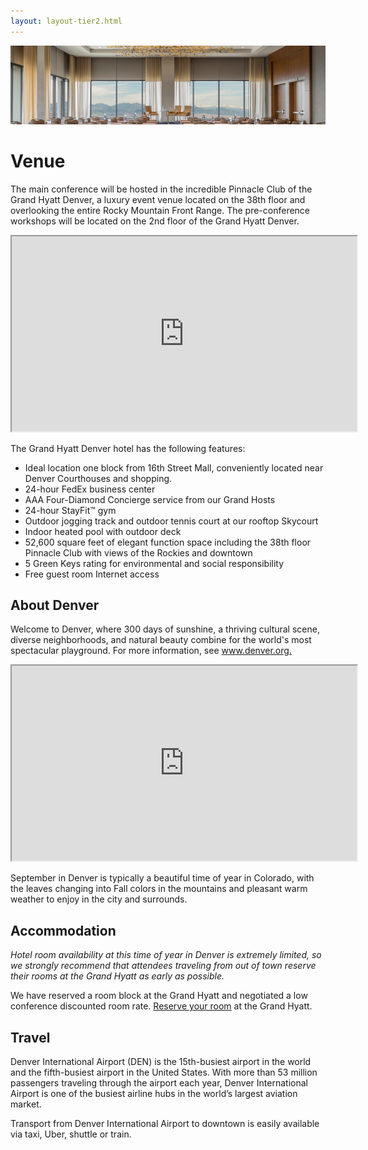 ```yaml
---
layout: layout-tier2.html
---
```

<div class="container-fluid section hero venue">
<img src="../img/Explore DDD-website-Location page-Header-image.png" />
</div>
<div class="container section page venue">
	<h1 class="section-header">Venue</h1>
	<p class="copy">The main conference will be hosted in the incredible Pinnacle Club of the Grand Hyatt Denver, a luxury event venue located on the 38th floor and overlooking the entire Rocky Mountain Front Range. The pre-conference workshops will be located on the 2nd floor of the Grand Hyatt Denver.</p>

  <iframe width="552" height="312"
    src="https://www.youtube.com/embed/CzZdojjuMm0">
  </iframe>

  <p class="copy">The Grand Hyatt Denver hotel has the following features:</p>

  <ul class="copy-list">
  	<li>Ideal location one block from 16th Street Mall, conveniently located near Denver Courthouses and shopping.</li>
  <li>24-hour FedEx business center</li>
  <li>AAA Four-Diamond Concierge service from our Grand Hosts</li>
  <li>24-hour StayFit™ gym</li>
  <li>Outdoor jogging track and outdoor tennis court at our rooftop Skycourt</li>
  <li>Indoor heated pool with outdoor deck</li>
  <li>52,600 square feet of elegant function space including the 38th floor Pinnacle Club with views of the Rockies and downtown</li>
  <li>5 Green Keys rating for environmental and social responsibility</li>
  <li>Free guest room Internet access</li>
  </ul>

  <h2 class="page-subheader">About Denver</h2>

  <p class="copy">Welcome to Denver, where 300 days of sunshine, a thriving cultural scene, diverse neighborhoods, and natural beauty combine for the world's most spectacular playground. For more information, see <a href="http://www.denver.org">www.denver.org.</a></p>

  <iframe width="552" height="312"
    src="https://www.youtube.com/embed/26RxUbH8HnU">
  </iframe>

  <p class="copy">September in Denver is typically a beautiful time of year in Colorado, with the leaves changing into Fall colors in the mountains and pleasant warm weather to enjoy in the city and surrounds.</p>

  <h2 class="page-subheader">Accommodation</h2>

  <p class="copy"><i>Hotel room availability at this time of year in Denver is extremely limited, so we strongly recommend that attendees traveling from out of town reserve their rooms at the Grand Hyatt as early as possible.</i> </p>
  <p class="copy">We have reserved a room block at the Grand Hyatt and negotiated a low conference discounted room rate. <a href="https://aws.passkey.com/go/ExploreDDD">Reserve your room</a> at the Grand Hyatt.</p>

<!--   Contact the hotel directly to make your room booking, and mention the conference to receive the discounted rate.</p>
 -->
  <h2 class="page-subheader">Travel</h2>

  <p class="copy">Denver International Airport (DEN) is the 15th-busiest airport in the world and the fifth-busiest airport in the United States. With more than 53 million passengers traveling through the airport each year, Denver International Airport is one of the busiest airline hubs in the world’s largest aviation market.</p>

  <p class="copy">Transport from Denver International Airport to downtown is easily available via taxi, Uber, shuttle or train.</p>
</div>
